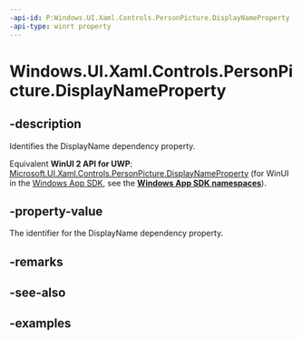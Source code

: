 ```yaml
---
-api-id: P:Windows.UI.Xaml.Controls.PersonPicture.DisplayNameProperty
-api-type: winrt property
---
```


<!-- Property syntax.
public DependencyProperty DisplayNameProperty { get; }
-->

# Windows.UI.Xaml.Controls.PersonPicture.DisplayNameProperty

## -description

Identifies the DisplayName dependency property.

Equivalent **WinUI 2 API for UWP**: [Microsoft.UI.Xaml.Controls.PersonPicture.DisplayNameProperty](/windows/winui/api/microsoft.ui.xaml.controls.personpicture.displaynameproperty) (for WinUI in the [Windows App SDK](/windows/apps/windows-app-sdk/), see the **[Windows App SDK namespaces](/windows/windows-app-sdk/api/winrt/)**).

## -property-value

The identifier for the DisplayName dependency property.

## -remarks

## -see-also

## -examples

